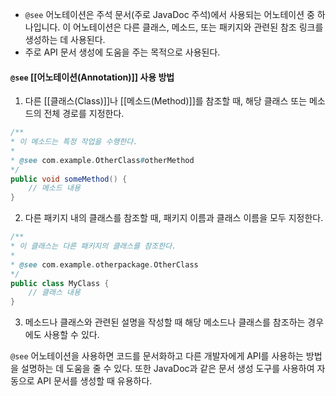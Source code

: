 - `@see` 어노테이션은 주석 문서(주로 JavaDoc 주석)에서 사용되는 어노테이션 중 하나입니다. 이 어노테이션은 다른 클래스, 메소드, 또는 패키지와 관련된 참조 링크를 생성하는 데 사용된다.
- 주로 API 문서 생성에 도움을 주는 목적으로 사용된다.

#### `@see` [[어노테이션(Annotation)]] 사용 방법
1. 다른 [[클래스(Class)]]나 [[메소드(Method)]]를 참조할 때, 해당 클래스 또는 메소드의 전체 경로를 지정한다.
```java
/** 
* 이 메소드는 특정 작업을 수행한다. 
* 
* @see com.example.OtherClass#otherMethod 
*/
public void someMethod() {     
	// 메소드 내용 
}
```

2. 다른 패키지 내의 클래스를 참조할 때, 패키지 이름과 클래스 이름을 모두 지정한다.
```java
/**
* 이 클래스는 다른 패키지의 클래스를 참조한다.  
*   
* @see com.example.otherpackage.OtherClass  
*/ 
public class MyClass {
	// 클래스 내용 
}
```

3. 메소드나 클래스와 관련된 설명을 작성할 때 해당 메소드나 클래스를 참조하는 경우에도 사용할 수 있다.

`@see` 어노테이션을 사용하면 코드를 문서화하고 다른 개발자에게 API를 사용하는 방법을 설명하는 데 도움을 줄 수 있다. 또한 JavaDoc과 같은 문서 생성 도구를 사용하여 자동으로 API 문서를 생성할 때 유용하다.
